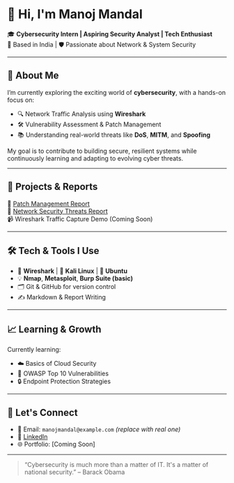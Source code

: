 # 👋 Hi, I'm Manoj Mandal

🎓 **Cybersecurity Intern | Aspiring Security Analyst | Tech Enthusiast**  
📍 Based in India | 🛡️ Passionate about Network & System Security

---

## 🧠 About Me

I’m currently exploring the exciting world of **cybersecurity**, with a hands-on focus on:

- 🔍 Network Traffic Analysis using **Wireshark**
- 🛠️ Vulnerability Assessment & Patch Management
- 📚 Understanding real-world threats like **DoS**, **MITM**, and **Spoofing**

My goal is to contribute to building secure, resilient systems while continuously learning and adapting to evolving cyber threats.

---

## 🚀 Projects & Reports

📄 [Patch Management Report](link-to-your-patch_management_report.md)  
📄 [Network Security Threats Report](link-to-your-network_security_threats_report.md)  
📹 Wireshark Traffic Capture Demo (Coming Soon)

---

## 🛠️ Tech & Tools I Use

- 🔐 **Wireshark** | 🔧 **Kali Linux** | 🐧 **Ubuntu**
- 💡 **Nmap**, **Metasploit**, **Burp Suite (basic)**
- 🗂️ Git & GitHub for version control
- ✍️ Markdown & Report Writing

---

## 📈 Learning & Growth

Currently learning:

- ☁️ Basics of Cloud Security
- 📜 OWASP Top 10 Vulnerabilities
- 🔒 Endpoint Protection Strategies

---

## 🤝 Let's Connect

- 📧 Email: `manojmandal@example.com` *(replace with real one)*
- 💼 [LinkedIn](https://www.linkedin.com/in/your-profile/)  
- 🌐 Portfolio: [Coming Soon]

---

> “Cybersecurity is much more than a matter of IT. It's a matter of national security.” – Barack Obama
